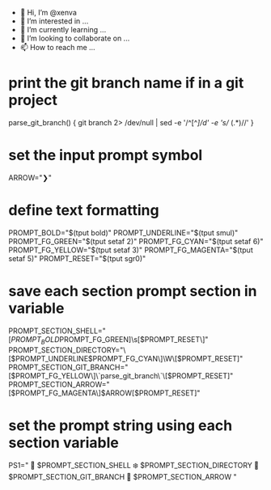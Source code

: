 - 👋 Hi, I’m @xenva
- 👀 I’m interested in ...
- 🌱 I’m currently learning ...
- 💞️ I’m looking to collaborate on ...
- 📫 How to reach me ...

<!---
xenva/xenva is a ✨ special ✨ repository because its `README.md` (this file) appears on your GitHub profile.
You can click the Preview link to take a look at your changes.
--->
# print the git branch name if in a git project
parse_git_branch() {
  git branch 2> /dev/null | sed -e '/^[^*]/d' -e 's/* \(.*\)//'
}
# set the input prompt symbol
ARROW="❯"
# define text formatting
PROMPT_BOLD="$(tput bold)"
PROMPT_UNDERLINE="$(tput smul)"
PROMPT_FG_GREEN="$(tput setaf 2)"
PROMPT_FG_CYAN="$(tput setaf 6)"
PROMPT_FG_YELLOW="$(tput setaf 3)"
PROMPT_FG_MAGENTA="$(tput setaf 5)"
PROMPT_RESET="$(tput sgr0)"
# save each section prompt section in variable
PROMPT_SECTION_SHELL="\[$PROMPT_BOLD$PROMPT_FG_GREEN\]\s\[$PROMPT_RESET\]"
PROMPT_SECTION_DIRECTORY="\[$PROMPT_UNDERLINE$PROMPT_FG_CYAN\]\W\[$PROMPT_RESET\]"
PROMPT_SECTION_GIT_BRANCH="\[$PROMPT_FG_YELLOW\]\`parse_git_branch\`\[$PROMPT_RESET\]"
PROMPT_SECTION_ARROW="\[$PROMPT_FG_MAGENTA\]$ARROW\[$PROMPT_RESET\]"
# set the prompt string using each section variable
PS1="
🎄 $PROMPT_SECTION_SHELL ❄️  $PROMPT_SECTION_DIRECTORY 🎁 $PROMPT_SECTION_GIT_BRANCH 🌟
$PROMPT_SECTION_ARROW "
